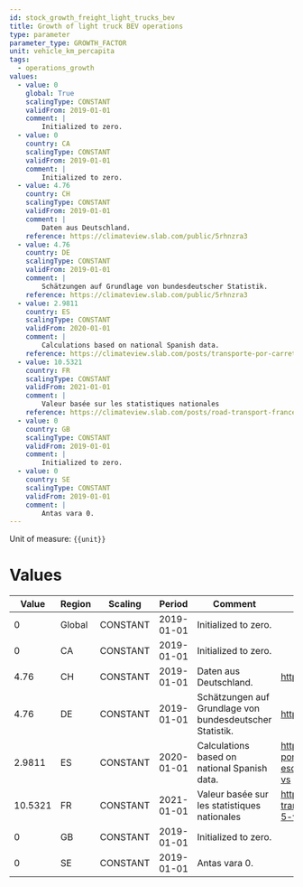 ```yaml
---
id: stock_growth_freight_light_trucks_bev
title: Growth of light truck BEV operations
type: parameter
parameter_type: GROWTH_FACTOR
unit: vehicle_km_percapita
tags:
  - operations_growth
values:
  - value: 0
    global: True
    scalingType: CONSTANT
    validFrom: 2019-01-01
    comment: |
        Initialized to zero.
  - value: 0
    country: CA
    scalingType: CONSTANT
    validFrom: 2019-01-01
    comment: |
        Initialized to zero.
  - value: 4.76
    country: CH
    scalingType: CONSTANT
    validFrom: 2019-01-01
    comment: |
        Daten aus Deutschland.
    reference: https://climateview.slab.com/public/5rhnzra3
  - value: 4.76
    country: DE
    scalingType: CONSTANT
    validFrom: 2019-01-01
    comment: |
        Schätzungen auf Grundlage von bundesdeutscher Statistik.
    reference: https://climateview.slab.com/public/5rhnzra3
  - value: 2.9811
    country: ES
    scalingType: CONSTANT
    validFrom: 2020-01-01
    comment: |
        Calculations based on national Spanish data.
    reference: https://climateview.slab.com/posts/transporte-por-carretera-road-transport-esqm8w27#hfvae-light-goods-vehicles-lg-vs
  - value: 10.5321
    country: FR
    scalingType: CONSTANT
    validFrom: 2021-01-01
    comment: |
        Valeur basée sur les statistiques nationales
    reference: https://climateview.slab.com/posts/road-transport-france-eoxjg43o#hmetp-tableau-5-vehicules-utilitaires-legers-vu-ls
  - value: 0
    country: GB
    scalingType: CONSTANT
    validFrom: 2019-01-01
    comment: |
        Initialized to zero.
  - value: 0
    country: SE
    scalingType: CONSTANT
    validFrom: 2019-01-01
    comment: |
        Antas vara 0.
---
```



Unit of measure: `{{unit}}`


# Values


| Value | Region | Scaling | Period | Comment | Reference |
|-------|--------|---------|--------|---------|-----------|
| 0 | Global | CONSTANT | 2019-01-01 | Initialized to zero. |  |
| 0 | CA | CONSTANT | 2019-01-01 | Initialized to zero. |  |
| 4.76 | CH | CONSTANT | 2019-01-01 | Daten aus Deutschland. | https://climateview.slab.com/public/5rhnzra3 |
| 4.76 | DE | CONSTANT | 2019-01-01 | Schätzungen auf Grundlage von bundesdeutscher Statistik. | https://climateview.slab.com/public/5rhnzra3 |
| 2.9811 | ES | CONSTANT | 2020-01-01 | Calculations based on national Spanish data. | https://climateview.slab.com/posts/transporte-por-carretera-road-transport-esqm8w27#hfvae-light-goods-vehicles-lg-vs |
| 10.5321 | FR | CONSTANT | 2021-01-01 | Valeur basée sur les statistiques nationales | https://climateview.slab.com/posts/road-transport-france-eoxjg43o#hmetp-tableau-5-vehicules-utilitaires-legers-vu-ls |
| 0 | GB | CONSTANT | 2019-01-01 | Initialized to zero. |  |
| 0 | SE | CONSTANT | 2019-01-01 | Antas vara 0. |  |


